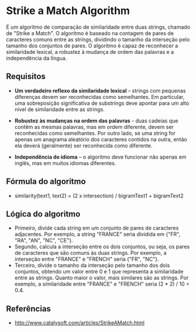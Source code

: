 # Strike a Match Algorithm

É um algoritmo de comparação de similaridade entre duas strings, chamado de "Strike a Match". O algoritmo é baseado na contagem de pares de caracteres comuns entre as strings, dividindo o tamanho da interseção pelo tamanho dos conjuntos de pares. O algoritmo é capaz de reconhecer a similaridade lexical, a robustez à mudança de ordem das palavras e a independência da língua.

## Requisitos

- **Um verdadeiro reflexo da similaridade lexical** – strings com pequenas diferenças devem ser reconhecidas como semelhantes. Em particular, uma sobreposição significativa de substrings deve apontar para um alto nível de similaridade entre as strings.

- **Robustez às mudanças na ordem das palavras** - duas cadeias que contêm as mesmas palavras, mas em ordem diferente, devem ser reconhecidas como semelhantes. Por outro lado, se uma string for apenas um anagrama aleatório dos caracteres contidos na outra, então ela deverá (geralmente) ser reconhecida como diferente.

- **Independência de idioma** – o algoritmo deve funcionar não apenas em inglês, mas em muitos idiomas diferentes.

## Fórmula do algoritmo

- similarity(text1, text2) = (2 x intersection) / bigramText1 + bigramText2

## Lógica do algoritmo

- Primeiro, divide cada string em um conjunto de pares de caracteres adjacentes. Por exemplo, a string "FRANCE" seria dividida em {"FR", "RA", "AN", "NC", "CE"}.
- Segundo, calcula a interseção entre os dois conjuntos, ou seja, os pares de caracteres que são comuns às duas strings. Por exemplo, a interseção entre "FRANCE" e "FRENCH" seria {"FR", "NC"}.
- Terceiro, divide o tamanho da interseção pelo tamanho dos dois conjuntos, obtendo um valor entre 0 e 1 que representa a similaridade entre as strings. Quanto maior o valor, mais similares são as strings. Por exemplo, a similaridade entre "FRANCE" e "FRENCH" seria (2 * 2) / 10  = 0.4.

## Referências
- http://www.catalysoft.com/articles/StrikeAMatch.html
